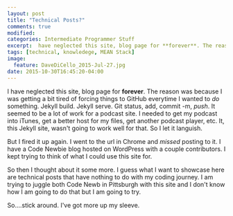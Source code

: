 ```yaml
---
layout: post
title: "Technical Posts?"
comments: true
modified:
categories: Intermediate Programmer Stuff
excerpt:  have neglected this site, blog page for **forever**. The reason was because I was getting a bit tired of forcing things to GitHub everytime I wanted to *do* something.
tags: [technical, knowledege, MEAN Stack]
image:
  feature: DaveDiCello_2015-Jul-27.jpg
date: 2015-10-30T16:45:20-04:00
---
```


I have neglected this site, blog page for **forever**. The reason was because I was getting a bit tired of forcing things to GitHub everytime I wanted to *do* something. Jekyll build. Jekyll serve. Git status, add, commit -m, *push*. It seemed to be a lot of work for a podcast site. I needed to get my podcast into iTunes, get a better host for my files, get another podcast player, etc. It, this Jekyll site, wasn't going to work well for that. So I let it languish.

But I fired it up again. I went to the url in Chrome and *missed* posting to it. I have a Code Newbie blog hosted on WordPress with a couple contributors. I kept trying to think of what I could use this site for.

So then I thought about it some more. I guess what I want to showcase here are technical posts that have nothing to do with my coding journey. I am trying to juggle both Code Newb in Pittsburgh with this site and I don't know how I am going to do that but I am going to try.

So....stick around. I've got more up my sleeve. 